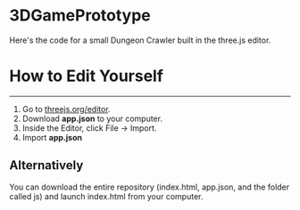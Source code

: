 # 3DGamePrototype
Here's the code for a small Dungeon Crawler built in the three.js editor.


How to Edit Yourself
====================
---
  1. Go to <a href="https://threejs.org/editor" target="_blank">threejs.org/editor</a>.
  2. Download <strong>app.json</strong> to your computer.
  3. Inside the Editor, click File -> Import.
  4. Import <strong>app.json</strong>


Alternatively
-------------
You can download the entire repository (index.html, app.json, and the folder called js) and launch index.html from your computer.

